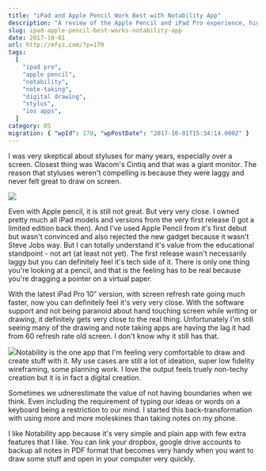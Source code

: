 ```yaml
---
title: "iPad and Apple Pencil Work Best with Notability App"
description: "A review of the Apple Pencil and iPad Pro experience, highlighting the Notability app as a top choice for note-taking and drawing due to its responsiveness and simplicity."
slug: ipad-apple-pencil-best-works-notability-app
date: 2017-10-01
url: http://mfyz.com/?p=170
tags:
  [
    "ipad pro",
    "apple pencil",
    "notability",
    "note-taking",
    "digital drawing",
    "stylus",
    "ios apps",
  ]
category: OS
migration: { "wpId": 170, "wpPostDate": "2017-10-01T15:34:14.000Z" }
---
```


I was very skeptical about styluses for many years, especially over a screen. Closest thing was Wacom's Cintiq and that was a giant monitor. The reason that styluses weren't compelling is because they were laggy and never felt great to draw on screen.

![](/images/archive/en/2020/05/ipad-pro-acc-apple-pencil-witb-pdp-201603_mlaekt.png?fit=827%2C71&ssl=1)

Even with Apple pencil, it is still not great. But very very close. I owned pretty much all iPad models and versions from the very first release (I got a limited edition back then). And I've used Apple Pencil from it's first debut but wasn't convinced and also rejected the new gadget because it wasn't Steve Jobs way. But I can totally understand it's value from the educational standpoint - not art (at least not yet). The first release wasn't necessarily laggy but you can definitely feel it's tech side of it. There is only one thing you're looking at a pencil, and that is the feeling has to be real because you're dragging a pointer on a virtual paper.

With the latest iPad Pro 10” version, with screen refresh rate going much faster, now you can definitely feel it's very very close. With the software support and not being paranoid about hand touching screen while writing or drawing, it definitely gets very close to the real thing. Unfortunately I'm still seeing many of the drawing and note taking apps are having the lag it had from 60 refresh rate old screen. I don't know why it still has that.

![](/images/archive/en/2020/05/120bdd_96461a5a83884366aa699dd4aec18088_kwdk1e.png?fit=223%2C221&ssl=1)Notability is the one app that I'm feeling very comfortable to draw and create stuff with it. My use cases are still a lot of ideation, super low fidelity wireframing, some planning work. I love the output feels truely non-techy creation but it is in fact a digital creation.

Sometimes we udnerestimate the value of not having boundaries when we think. Even including the requirement of typing our ideas or words on a keyboard being a restriction to our mind. I started this back-transformation with using more and more moleskines than taking notes on my phone.

I like Notability app because it's very simple and plain app with few extra features that I like. You can link your dropbox, google drive accounts to backup all notes in PDF format that becomes very handy when you want to draw some stuff and open in your computer very quickly.
